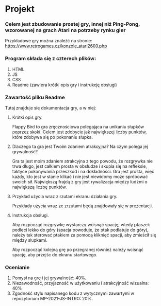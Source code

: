 # Projekt
### Celem jest zbudowanie prostej gry, innej niż Ping-Pong, wzorowanej na grach Atari na potrzeby rynku gier
Przykładowe gry można znaleźć na stronie: https://www.retrogames.cz/konzole_atari2600.php

### Program składa się z czterech plików: 
1. HTML
2. JS
3. CSS
4. Readme (zawiera krótki opis gry i instrukcję obsługi)

### Zawartość pliku Readme
Tutaj znajduje się dokumentacja gry, a w niej:

1. Krótki opis gry. 

    Flappy Bird to gra zręcznościowa polegająca na unikaniu słupków poprzez skoki. Celem jest zdobycie jak największej liczby punktów, które zdobywa się po pokonaniu słupka.

2. Dlaczego ta gra jest Twoim zdaniem atrakcyjna? Na czym polega jej grywalność?

    Gra ta jest moim zdaniem atrakcyjna z tego powodu, że rozgrywka nie trwa długo, jest całkiem prosta w obsłudze i skupia się na refleksie, taktyce pokonywania przeszkód i na dokładności. Gra jest prosta, więc każdy, kto jest w stanie klikać i nie jest niewidomy może spróbować swoich sił. Największą frajdą z gry jest rywalizacja między ludźmi o największą liczbę punktów.

3. Przykład użycia wraz z rzutami ekranu działania gry.

    Przykłady użycia wraz ze zrzutami będą znajdowały się w prezentacji.

4. Instrukcja obsługi.

    Aby rozpocząć rozgrywkę wystarczy wcisnąć spację, wtedy ptaszek podleci lekko do góry (spacja powoduje, że ptak podlatuje do góry), należy tak sterować ptakiem za pomocą kliknięć spacji, aby zmieścił się między słupkami.

    Aby rozpocząć kolejną grę po przegranej również należy wcisnąć spację, aby przejśc do ekranu startowego.

### Ocenianie
1. Pomysł na grę i jej grywalność: 40%. 
2. Niezawodność, przyjazność w użytkowaniu i atrakcyjność wizualna: 40%
3. Zgodność stylu napisanego kodu z wytycznymi zawartymi w repozytorium MP-2021-JS-INTRO: 20%.

